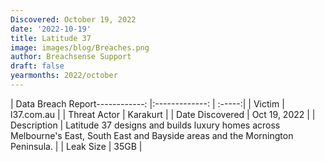 ```yaml
---
Discovered: October 19, 2022
date: '2022-10-19'
title: Latitude 37
image: images/blog/Breaches.png
author: Breachsense Support
draft: false
yearmonths: 2022/october
---
```


| Data Breach Report------------:     |:-------------:    | :-----:|
| Victim      | l37.com.au      | 
| Threat Actor      | Karakurt      | 
| Date Discovered      | Oct 19, 2022      | 
| Description      | Latitude 37 designs and builds luxury homes across Melbourne's East, South East and Bayside areas and the Mornington Peninsula.      | 
| Leak Size      | 35GB      | 

